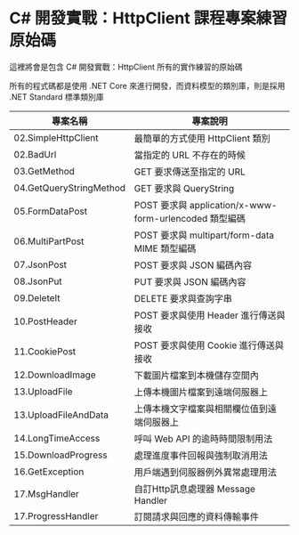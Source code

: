 # C# 開發實戰：HttpClient 課程專案練習原始碼

這裡將會是包含 C# 開發實戰：HttpClient 所有的實作練習的原始碼

所有的程式碼都是使用 .NET Core 來進行開發，而資料模型的類別庫，則是採用 .NET Standard 標準類別庫

|專案名稱|專案說明|
|-|-|
|02.SimpleHttpClient|最簡單的方式使用 HttpClient 類別|
|02.BadUrl|當指定的 URL 不存在的時候|
|03.GetMethod|GET 要求傳送至指定的 URL|
|04.GetQueryStringMethod|GET 要求與 QueryString |
|05.FormDataPost|POST 要求與 application/x-www-form-urlencoded 類型編碼|
|06.MultiPartPost|POST 要求與 multipart/form-data MIME 類型編碼|
|07.JsonPost|POST 要求與 JSON 編碼內容 |
|08.JsonPut|PUT 要求與 JSON 編碼內容 |
|09.DeleteIt|DELETE 要求與查詢字串 |
|10.PostHeader|POST 要求與使用 Header 進行傳送與接收|
|11.CookiePost|POST 要求與使用 Cookie 進行傳送與接收 |
|12.DownloadImage|下載圖片檔案到本機儲存空間內|
|13.UploadFile|上傳本機圖片檔案到遠端伺服器上|
|13.UploadFileAndData|上傳本機文字檔案與相關欄位值到遠端伺服器上|
|14.LongTimeAccess|呼叫 Web API 的逾時時間限制用法|
|15.DownloadProgress|處理進度事件回報與強制取消用法|
|16.GetException|用戶端遇到伺服器例外異常處理用法|
|17.MsgHandler|自訂Http訊息處理器 Message Handler|
|17.ProgressHandler|訂閱請求與回應的資料傳輸事件|
